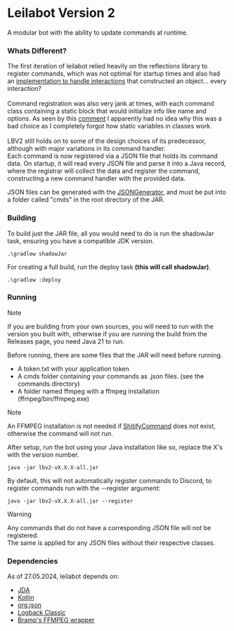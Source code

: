 # Leilabot Version 2
A modular bot with the ability to update commands at runtime.

### Whats Different?
The first iteration of leilabot relied heavily on the reflections
library to register commands, which was not optimal for startup times
and also had
an [implementation to handle interactions](https://github.com/srthMD/leilabot/blob/3cab69958fbe74c88368232542da282f4cb1b610/src/main/java/ro/srth/leila/command/CmdMan.java#L90)
that constructed an object... every interaction? 
<br>
<br>
Command registration was also very jank at times, with each command class
containing a static block that would initialize info like name and options.
As seen by this [comment](https://github.com/srthMD/leilabot/blob/3cab69958fbe74c88368232542da282f4cb1b610/src/main/java/ro/srth/leila/command/CmdMan.java#L71)
I apparently had no idea why this was a bad choice as I completely forgot how
static variables in classes work.
<br>
<br>
LBV2 still holds on to some of the design choices of its predecessor, although
with major variations in its command handler. 
<br>
Each command is now registered via
a JSON file that holds its command data. 
On startup, it will read every JSON file
and parse it into a Java record, where the registrar will collect the data and
register the command, constructing a new command handler with the provided data.

JSON files can be generated with the [JSONGenerator](https://github.com/srthMD/lbv2/blob/master/src/main/java/ro/srth/lbv2/JSONGenerator.java),
and must be put into a folder called "cmds" in the root directory of the JAR.

### Building

To build just the JAR file, all you would need to do is run the shadowJar task,
ensuring you have a compatible JDK version.

```console
.\gradlew shadowJar
```

For creating a full build, run the deploy task **(this will call shadowJar)**.

```console
.\gradlew :deploy
```

### Running

> [!NOTE]
> If you are building from your own sources, you will need to run with the version you
> built with, otherwise if you are running the build from the Releases page, you need Java 21
> to run.

Before running, there are some files that the JAR will need before running.

* A token.txt with your application token
* A cmds folder containing your commands as .json files. (see the commands directory)
* A folder named ffmpeg with a ffmpeg installation (ffmpeg/bin/ffmpeg.exe)

> [!NOTE]
> An FFMPEG installation is not needed if
> [ShitifyCommand](https://github.com/srthMD/lbv2/blob/master/src/main/kotlin/ro/srth/lbv2/command/slash/ShitifyCommand.kt)
> does not exist, otherwise the command will not run.

After setup, run the bot using your Java installation like so, replace the X's with
the version number.

```console
java -jar lbv2-vX.X.X-all.jar
```

By default, this will not automatically register commands to Discord, to register commands run with
the --register argument:

```console
java -jar lbv2-vX.X.X-all.jar --register
```

> [!WARNING]
> Any commands that do not have a corresponding JSON file will not be registered.
> <br>
> The same is applied for any JSON files without their respective classes.

### Dependencies

As of 27.05.2024, leilabot depends on:
* [JDA](https://github.com/discord-jda/JDA)
* [Kotlin](https://kotlinlang.org/)
* [org.json](https://mvnrepository.com/artifact/org.json/json)
* [Logback Classic](https://github.com/qos-ch/logback)
* [Bramp's FFMPEG wrapper](https://github.com/bramp/ffmpeg-cli-wrapper)

